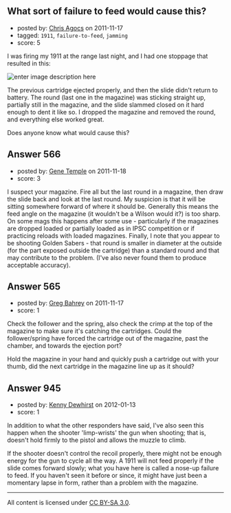 ## What sort of failure to feed would cause this?

- posted by: [Chris Agocs](https://stackexchange.com/users/-1/12-chris-agocs) on 2011-11-17
- tagged: `1911`, `failure-to-feed`, `jamming`
- score: 5

I was firing my 1911 at the range last night, and I had one stoppage that resulted in this:

![enter image description here][1]

The previous cartridge ejected properly, and then the slide didn't return to battery. The round (last one in the magazine) was sticking straight up, partially still in the magazine, and the slide slammed closed on it hard enough to dent it like so. I dropped the magazine and removed the round, and everything else worked great.

Does anyone know what would cause this?


  [1]: http://i.stack.imgur.com/d6ahg.jpg


## Answer 566

- posted by: [Gene Temple](https://stackexchange.com/users/-1/254-gene-temple) on 2011-11-18
- score: 3

I suspect your magazine.  Fire all but the last round in a magazine, then draw the slide back and look at the last round.  My suspicion is that it will be sitting somewhere forward of where it should be.  Generally this means the feed angle on the magazine (it wouldn't be a Wilson would it?) is too sharp.  On some mags this happens after some use - particularly if the magazines are dropped loaded or partially loaded as in IPSC competition or if practicing reloads with loaded magazines.  Finally, I note that you appear to be shooting Golden Sabers - that round is smaller in diameter at the outside (for the part exposed outside the cartridge) than a standard round and that may contribute to the problem.  (I've also never found them to produce acceptable accuracy).



## Answer 565

- posted by: [Greg Bahrey](https://stackexchange.com/users/-1/187-greg-bahrey) on 2011-11-17
- score: 1

Check the follower and the spring, also check the crimp at the top of the magazine to make sure it's catching the cartridges. Could the follower/spring have forced the cartridge out of the magazine, past the chamber, and towards the ejection port? 

Hold the magazine in your hand and quickly push a cartridge out with your thumb, did the next cartridge in the magazine line up as it should?


## Answer 945

- posted by: [Kenny Dewhirst](https://stackexchange.com/users/-1/363-kenny-dewhirst) on 2012-01-13
- score: 1

In addition to what the other responders have said, I've also seen this happen when the shooter 'limp-wrists' the gun when shooting; that is, doesn't hold firmly to the pistol and allows the muzzle to climb.

If the shooter doesn't control the recoil properly, there might not be enough energy for the gun to cycle all the way. A 1911 will not feed properly if the slide comes forward slowly; what you have here is called a nose-up failure to feed. If you haven't seen it before or since, it might have just been a momentary lapse in form, rather than a problem with the magazine.



---

All content is licensed under [CC BY-SA 3.0](https://creativecommons.org/licenses/by-sa/3.0/).

